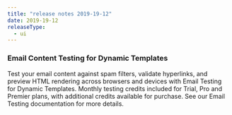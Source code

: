 ```yaml
---
title: "release notes 2019-19-12"
date: 2019-19-12
releaseType:
  - ui
---
```


### Email Content Testing for Dynamic Templates

Test your email content against spam filters, validate hyperlinks, and preview HTML rendering across browsers and devices with Email Testing for Dynamic Templates. Monthly testing credits included for Trial, Pro and Premier plans, with additional credits available for purchase. See our Email Testing documentation for more details. 
